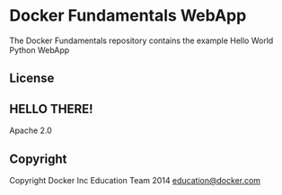 Docker Fundamentals WebApp
==========================

The Docker Fundamentals repository contains the example Hello World Python WebApp

## License
## HELLO THERE!

Apache 2.0

## Copyright

Copyright Docker Inc Education Team 2014 <education@docker.com>

